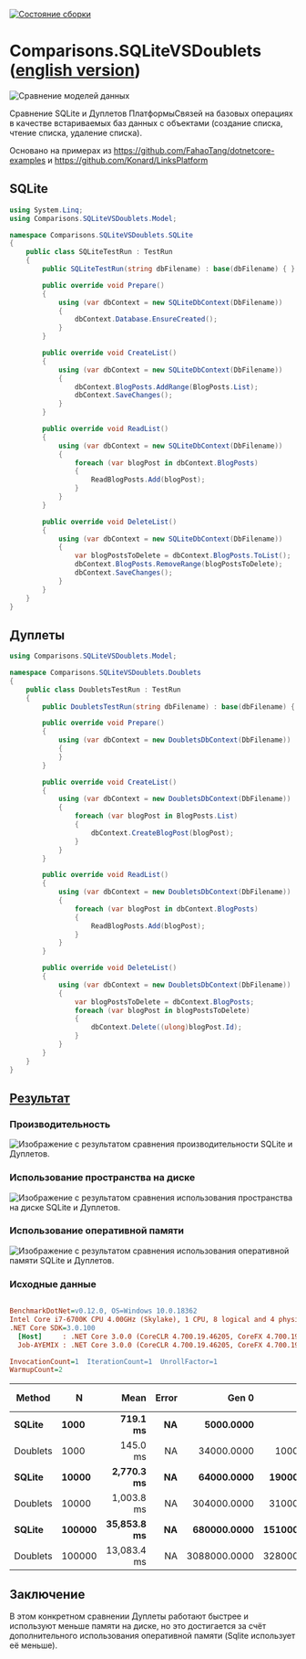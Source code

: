 [![Состояние сборки](https://github.com/linksplatform/Comparisons.SQLiteVSDoublets/workflows/CI/badge.svg)](https://github.com/linksplatform/Comparisons.SQLiteVSDoublets/actions?workflow=CI)

# Comparisons.SQLiteVSDoublets ([english version](README.md))

![Сравнение моделей данных](https://github.com/LinksPlatform/Documentation/raw/master/doc/ModelsComparison/relational_model_vs_associative_model_vs_links_ru.png)

Сравнение SQLite и Дуплетов ПлатформыСвязей на базовых операциях в качестве встариваемых баз данных с объектами (создание списка, чтение списка, удаление списка).

Основано на примерах из https://github.com/FahaoTang/dotnetcore-examples и https://github.com/Konard/LinksPlatform

## SQLite
```C#
using System.Linq;
using Comparisons.SQLiteVSDoublets.Model;

namespace Comparisons.SQLiteVSDoublets.SQLite
{
    public class SQLiteTestRun : TestRun
    {
        public SQLiteTestRun(string dbFilename) : base(dbFilename) { }

        public override void Prepare()
        {
            using (var dbContext = new SQLiteDbContext(DbFilename))
            {
                dbContext.Database.EnsureCreated();
            }
        }

        public override void CreateList()
        {
            using (var dbContext = new SQLiteDbContext(DbFilename))
            {
                dbContext.BlogPosts.AddRange(BlogPosts.List);
                dbContext.SaveChanges();
            }
        }

        public override void ReadList()
        {
            using (var dbContext = new SQLiteDbContext(DbFilename))
            {
                foreach (var blogPost in dbContext.BlogPosts)
                {
                    ReadBlogPosts.Add(blogPost);
                }
            }
        }

        public override void DeleteList()
        {
            using (var dbContext = new SQLiteDbContext(DbFilename))
            {
                var blogPostsToDelete = dbContext.BlogPosts.ToList();
                dbContext.BlogPosts.RemoveRange(blogPostsToDelete);
                dbContext.SaveChanges();
            }
        }
    }
}
```

## Дуплеты
``` C#
using Comparisons.SQLiteVSDoublets.Model;

namespace Comparisons.SQLiteVSDoublets.Doublets
{
    public class DoubletsTestRun : TestRun
    {
        public DoubletsTestRun(string dbFilename) : base(dbFilename) { }

        public override void Prepare()
        {
            using (var dbContext = new DoubletsDbContext(DbFilename))
            {
            }
        }

        public override void CreateList()
        {
            using (var dbContext = new DoubletsDbContext(DbFilename))
            {
                foreach (var blogPost in BlogPosts.List)
                {
                    dbContext.CreateBlogPost(blogPost);
                }
            }
        }

        public override void ReadList()
        {
            using (var dbContext = new DoubletsDbContext(DbFilename))
            {
                foreach (var blogPost in dbContext.BlogPosts)
                {
                    ReadBlogPosts.Add(blogPost);
                }
            }
        }

        public override void DeleteList()
        {
            using (var dbContext = new DoubletsDbContext(DbFilename))
            {
                var blogPostsToDelete = dbContext.BlogPosts;
                foreach (var blogPost in blogPostsToDelete)
                {
                    dbContext.Delete((ulong)blogPost.Id);
                }
            }
        }
    }
}
```

## [Результат](https://www.icloud.com/keynote/0cYVNWkWD5RLU0k-XIBs3qWkA#Sqlite_vs_Doublets)

### Производительность
![Изображение с результатом сравнения производительности SQLite и Дуплетов.](https://raw.githubusercontent.com/linksplatform/Documentation/master/doc/Examples/sqlite_vs_doublets_performance.png "Результат сравнения производительности SQLite и Дуплетов")

### Использование пространства на диске
![Изображение с результатом сравнения использования пространства на диске SQLite и Дуплетов.](https://raw.githubusercontent.com/linksplatform/Documentation/master/doc/Examples/sqlite_vs_doublets_disk_usage.png "Результат сравнения использования пространства на диске SQLite и Дуплетов")

### Использование оперативной памяти
![Изображение с результатом сравнения использования оперативной памяти SQLite и Дуплетов.](https://raw.githubusercontent.com/linksplatform/Documentation/master/doc/Examples/sqlite_vs_doublets_ram_usage.png "Результат сравнения использования оперативной памяти SQLite и Дуплетов")

### Исходные данные
``` ini

BenchmarkDotNet=v0.12.0, OS=Windows 10.0.18362
Intel Core i7-6700K CPU 4.00GHz (Skylake), 1 CPU, 8 logical and 4 physical cores
.NET Core SDK=3.0.100
  [Host]     : .NET Core 3.0.0 (CoreCLR 4.700.19.46205, CoreFX 4.700.19.46214), X64 RyuJIT
  Job-AYEMIX : .NET Core 3.0.0 (CoreCLR 4.700.19.46205, CoreFX 4.700.19.46214), X64 RyuJIT

InvocationCount=1  IterationCount=1  UnrollFactor=1  
WarmupCount=2  

```
|   Method |      N |        Mean | Error |        Gen 0 |       Gen 1 | Gen 2 |   Allocated | SizeAfterCreation |
|--------- |------- |------------:|------:|-------------:|------------:|------:|------------:|------------------:|
|   **SQLite** |   **1000** |    **719.1 ms** |    **NA** |    **5000.0000** |           **-** |     **-** |    **30.67 MB** |            **925696** |
| Doublets |   1000 |    145.0 ms |    NA |   34000.0000 |   1000.0000 |     - |   139.37 MB |            767616 |
|   **SQLite** |  **10000** |  **2,770.3 ms** |    **NA** |   **64000.0000** |  **19000.0000** |     **-** |   **315.71 MB** |           **9056256** |
| Doublets |  10000 |  1,003.8 ms |    NA |  304000.0000 |  31000.0000 |     - |  1220.55 MB |           6528256 |
|   **SQLite** | **100000** | **35,853.8 ms** |    **NA** |  **680000.0000** | **151000.0000** |     **-** |  **3234.09 MB** |          **90890240** |
| Doublets | 100000 | 13,083.4 ms |    NA | 3088000.0000 | 328000.0000 |     - | 12356.33 MB |          64192256 |


## Заключение

В этом конкретном сравнении Дуплеты работают быстрее и используют меньше памяти на диске, но это достигается за счёт дополнительного использования оперативной памяти (Sqlite использует её меньше).
